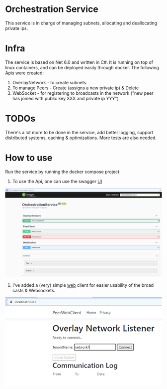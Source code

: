 # Orchestration Service
This service is in charge of managing subnets, allocating and deallocating private ips.

# Infra
The service is based on Net 6.0 and written in C#. It is running on top of linux containers, and can be deployed easily through docker.
The following Apis were created:
1. OverlayNetwork - to create subnets.
1. To manage Peers - Create (assigns a new private ip) & Delete
1. WebSocket - for registering to broadcasts in the network ("new peer has joined with public key XXX and private ip YYY")

# TODOs
There's a lot more to be done in the service, add better logging, support distributed systems, caching & optimizations. More tests are also needed.

# How to use
Run the service by running the docker compose project.
1. To use the Api, one can use the swagger [UI](https://localhost:51443/swagger/index.html)

![](.attachments/Swagger.png)

1. I've added a (very) simple [web](https://localhost:50443) client for easier usability of the broad casts & Websockets.

![](.attachments/Broadcast-web.png)
